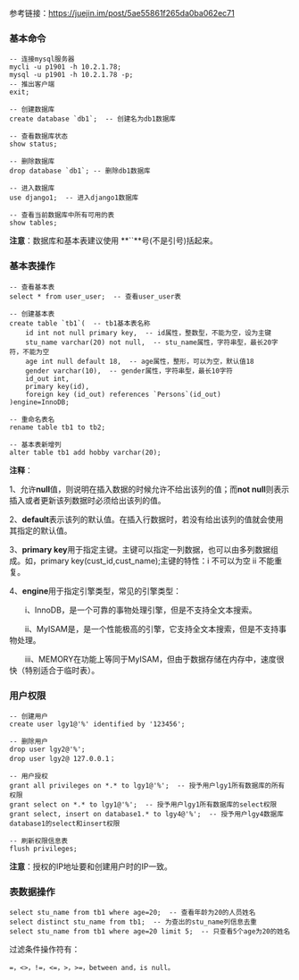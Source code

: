 参考链接：https://juejin.im/post/5ae55861f265da0ba062ec71

<h3>基本命令</h3>

```mysql
-- 连接mysql服务器
mycli -u p1901 -h 10.2.1.78;
mysql -u p1901 -h 10.2.1.78 -p;
-- 推出客户端
exit;

-- 创建数据库
create database `db1`;  -- 创建名为db1数据库

-- 查看数据库状态
show status;

-- 删除数据库
drop database `db1`; -- 删除db1数据库

-- 进入数据库
use django1;  -- 进入django1数据库

-- 查看当前数据库中所有可用的表
show tables;
```

**注意**：数据库和基本表建议使用 **``**号(不是引号)括起来。  



<h3>基本表操作</h3>

```mysql
-- 查看基本表
select * from user_user;  -- 查看user_user表

-- 创建基本表
create table `tb1`(  -- tb1基本表名称
    id int not null primary key,  -- id属性，整数型，不能为空，设为主键
    stu_name varchar(20) not null,  -- stu_name属性，字符串型，最长20字符，不能为空
    age int null default 18,  -- age属性，整形，可以为空，默认值18
    gender varchar(10),  -- gender属性，字符串型，最长10字符
    id_out int,
    primary key(id),
    foreign key (id_out) references `Persons`(id_out)
)engine=InnoDB;

-- 重命名表名
rename table tb1 to tb2;

-- 基本表新增列
alter table tb1 add hobby varchar(20);
```

**注释**：

1、允许**null**值，则说明在插入数据的时候允许不给出该列的值；而**not null**则表示插入或者更新该列数据时必须给出该列的值。

2、**default**表示该列的默认值。在插入行数据时，若没有给出该列的值就会使用其指定的默认值。

3、**primary key**用于指定主键。主键可以指定一列数据，也可以由多列数据组成。如，primary key(cust_id,cust_name);主键的特性：i 不可以为空  ii 不能重复。

4、**engine**用于指定引擎类型，常见的引擎类型：

　　i、InnoDB，是一个可靠的事物处理引擎，但是不支持全文本搜索。

　　ii、MyISAM是，是一个性能极高的引擎，它支持全文本搜索，但是不支持事物处理。

　　iii、MEMORY在功能上等同于MyISAM，但由于数据存储在内存中，速度很快（特别适合于临时表）。



<h3>用户权限</h3>

```mysql
-- 创建用户
create user lgy1@'%' identified by '123456';

-- 删除用户
drop user lgy2@'%';
drop user lgy2@ 127.0.0.1；

-- 用户授权
grant all privileges on *.* to lgy1@'%';  -- 授予用户lgy1所有数据库的所有权限
grant select on *.* to lgy1@'%';  -- 授予用户lgy1所有数据库的select权限
grant select, insert on database1.* to lgy4@'%';  -- 授予用户lgy4数据库database1的select和insert权限

-- 刷新权限信息表
flush privileges;
```

**注意**：授权的IP地址要和创建用户时的IP一致。



<h3>表数据操作</h3>

```mysql
select stu_name from tb1 where age=20;  -- 查看年龄为20的人员姓名
select distinct stu_name from tb1;  -- 为查出的stu_name列信息去重  
select stu_name from tb1 where age=20 limit 5;  -- 只查看5个age为20的姓名
```

过滤条件操作符有：

```
=，<>，!=，<=，>，>=，between and，is null。
```

